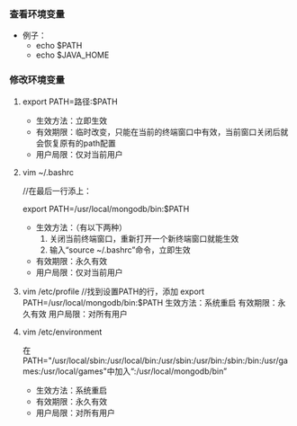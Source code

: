 ### 查看环境变量

- 例子：
  - echo $PATH
  - echo $JAVA_HOME

### 修改环境变量

1. export PATH=路径:$PATH

   - 生效方法：立即生效
   - 有效期限：临时改变，只能在当前的终端窗口中有效，当前窗口关闭后就会恢复原有的path配置
   - 用户局限：仅对当前用户

2. vim ~/.bashrc

   //在最后一行添上：

   export PATH=/usr/local/mongodb/bin:$PATH

   - 生效方法：（有以下两种）
     1. 关闭当前终端窗口，重新打开一个新终端窗口就能生效
     2. 输入“source ~/.bashrc”命令，立即生效
   - 有效期限：永久有效
   - 用户局限：仅对当前用户

3. vim /etc/profile
   //找到设置PATH的行，添加
   export PATH=/usr/local/mongodb/bin:$PATH
   生效方法：系统重启
   有效期限：永久有效
   用户局限：对所有用户

4. vim /etc/environment

   在PATH="/usr/local/sbin:/usr/local/bin:/usr/sbin:/usr/bin:/sbin:/bin:/usr/games:/usr/local/games"中加入“:/usr/local/mongodb/bin”

   - 生效方法：系统重启
   - 有效期限：永久有效
   - 用户局限：对所有用户
